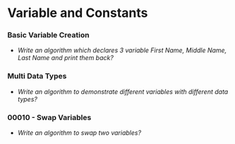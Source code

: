 # Variable and Constants

### Basic Variable Creation

* *Write an algorithm which declares 3 variable First Name, Middle Name, Last Name and print them back?*

### Multi Data Types

* *Write an algorithm to demonstrate different variables with different data types?*

### 00010 - Swap Variables

* *Write an algorithm to swap two variables?*
